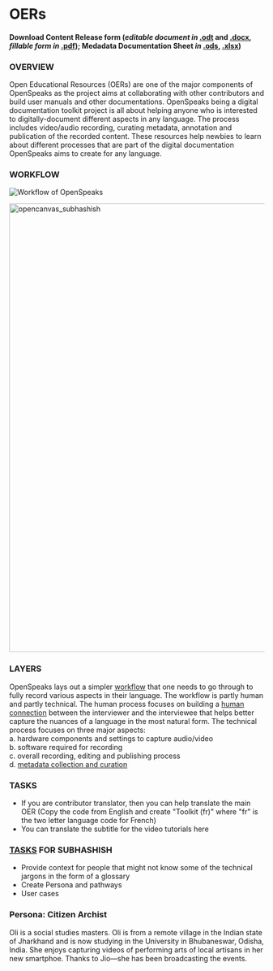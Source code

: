 # OERs

<h4><strong>Download Content Release form</strong> (<em>editable document in</em> <a href="https://github.com/OpenSpeaks/OERs/raw/master/OpenSpeaks-Content_Release_Agreement_editable_document_v.1.0_2019-05-23.odt" target="_blank" rel="noopener">.odt</a> and <a href="https://github.com/OpenSpeaks/OERs/raw/master/OpenSpeaks-Content_Release_Agreement_editable_document_v.1.0_2019-05-23.docx" target="_blank" rel="noopener">.docx</a>, <em>fillable form in</em> <a href="https://github.com/OpenSpeaks/OERs/raw/master/OpenSpeaks-Content_Release_Agreement_fillable_form_v.1.0_2019-05-23.pdf" target="_blank" rel="noopener">.pdf</a>); <strong>Medadata Documentation Sheet</strong> <em>in</em> <a href="https://github.com/OpenSpeaks/OERs/raw/master/OFDN_OpenSpeaks_-_Metadata_Documentation_Sheet_v.%201.0_2019-05-23.ods" target="_blank" rel="noopener">.ods</a>, <a href="https://github.com/OpenSpeaks/OERs/raw/master/OFDN_OpenSpeaks_-_Metadata_Documentation_Sheet_v.%201.0_2019-05-23.xlsx" target="_blank" rel="noopener">.xlsx</a>)</h4>

### OVERVIEW
Open Educational Resources (OERs) are one of the major components of OpenSpeaks as the project aims at collaborating with other contributors and build user manuals and other documentations. OpenSpeaks being a digital documentation toolkit project is all about helping anyone who is interested to digitally-document different aspects in any language. The process includes video/audio recording, curating metadata, annotation and publication of the recorded content. These resources help newbies to learn about different processes that are part of the digital documentation OpenSpeaks aims to create for any language.

### WORKFLOW

![Workflow of OpenSpeaks](https://upload.wikimedia.org/wikipedia/commons/thumb/1/13/OpenSpeaks_workflow.svg/1000px-OpenSpeaks_workflow.svg.png)

<img width="883" alt="opencanvas_subhashish" src="https://user-images.githubusercontent.com/1258090/31074746-b7ad52fa-a78f-11e7-944e-166e963dc97e.png">

### LAYERS
OpenSpeaks lays out a simpler [workflow](https://openspeaks.com/toolkits/av/#Workflow) that one needs to go through to fully record various aspects in their language. The workflow is partly human and partly technical. The human process focuses on building a [human connection](https://openspeaks.com/toolkits/av/#Interview_process) between the interviewer and the interviewee that helps better capture the nuances of a language in the most natural form. The technical process focuses on three major aspects:<br>
 a. hardware components and settings to capture audio/video<br>
 b. software required for recording<br>
 c. overall recording, editing and publishing process<br>
 d. [metadata collection and curation](https://openspeaks.com/toolkits/av/#Metadata)<br>
 
 ### TASKS
 * If you are contributor translator, then you can help translate the main OER (Copy the code from English and create "Toolkit (fr)" where "fr" is the two letter language code for French)
 * You can translate the subtitle for the video tutorials here

### [TASKS](https://public.etherpad-mozilla.org/p/mozilla-openspeaks) FOR SUBHASHISH
* Provide context for people that might not know some of the technical jargons in the form of a glossary
* Create Persona and pathways
* User cases

### Persona: Citizen Archist

Oli is a social studies masters. Oli is from a remote village in the Indian state of Jharkhand and is now studying in the University in Bhubaneswar, Odisha, India. She enjoys capturing videos of performing arts of local artisans in her new smartphoe. Thanks to Jio—she has been broadcasting the events.
